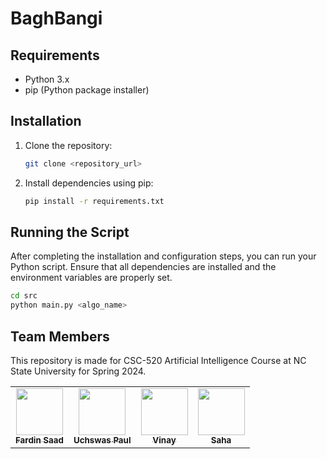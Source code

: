 # BaghBangi
## Requirements

- Python 3.x
- pip (Python package installer)

## Installation

1. Clone the repository:

    ```bash
    git clone <repository_url>
    ```

2. Install dependencies using pip:

    ```bash
    pip install -r requirements.txt
    ```

## Running the Script

After completing the installation and configuration steps, you can run your Python script. Ensure that all dependencies are installed and the environment variables are properly set.

```bash
cd src
python main.py <algo_name> 
```
## Team Members

This repository is made for CSC-520 Artificial Intelligence Course at NC State University for Spring 2024.

<table>
  <tr>
    <td align="center"><a href="https://github.ncsu.edu/fsaad"><img src="https://avatars.githubusercontent.com/u/26558907?v=4" width="75px;" alt=""/><br /><sub><b>Fardin Saad</b></sub></a></td>
    <td align="center"><a href="https://github.com/jwgerlach00"><img src="https://avatars.githubusercontent.com/u/26558907?v=4" width="75px;" alt=""/><br /><sub><b>Uchswas Paul
</b></sub></a><br /></td>
    <td align="center"><a href="https://github.com/Uchswas"><img src="https://avatars.githubusercontent.com/u/19565049?v=4" width="75px;" alt=""/><br /><sub><b>Vinay</b></sub></a><br /></td>
    <td align="center"><a href="https://github.com/Sana-Ma"><img src="https://avatars.githubusercontent.com/u/70275715?v=4" width="75px;" alt=""/><br /><sub><b>Saha</b></sub></a><br /></td>

  </tr>
</table>
